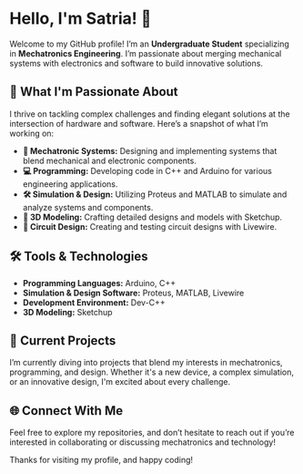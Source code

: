 # Hello, I'm Satria! 👋

Welcome to my GitHub profile! I’m an **Undergraduate Student** specializing in **Mechatronics Engineering**. I’m passionate about merging mechanical systems with electronics and software to build innovative solutions.

## 🚀 What I'm Passionate About

I thrive on tackling complex challenges and finding elegant solutions at the intersection of hardware and software. Here’s a snapshot of what I’m working on:

- **🔧 Mechatronic Systems:** Designing and implementing systems that blend mechanical and electronic components.
- **💻 Programming:** Developing code in C++ and Arduino for various engineering applications.
- **🛠️ Simulation & Design:** Utilizing Proteus and MATLAB to simulate and analyze systems and components.
- **📐 3D Modeling:** Crafting detailed designs and models with Sketchup.
- **🔌 Circuit Design:** Creating and testing circuit designs with Livewire.

## 🛠️ Tools & Technologies

- **Programming Languages:** Arduino, C++
- **Simulation & Design Software:** Proteus, MATLAB, Livewire
- **Development Environment:** Dev-C++
- **3D Modeling:** Sketchup

## 🌟 Current Projects

I’m currently diving into projects that blend my interests in mechatronics, programming, and design. Whether it's a new device, a complex simulation, or an innovative design, I'm excited about every challenge.

## 🌐 Connect With Me

Feel free to explore my repositories, and don’t hesitate to reach out if you’re interested in collaborating or discussing mechatronics and technology!

Thanks for visiting my profile, and happy coding!
